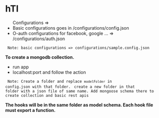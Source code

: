 # hTl

<ul>Configurations => 
  <li>Basic configurations goes in /configurations/config.json</li>
  <li>O-auth configurations for facebook, google ... => /configurations/auth.json</li>
</ul>
<code> Note: basic configurations => configurations/sample.config.json</code>

<strong>To create a mongodb collection.</strong>
<ul>
  <li> run app</li>
  <li> localhost:port and follow the action</li>
</ul>

<code> Note: Create a folder and replace `modelFolder` in config.json with that folder.</code>
<code> create a new folder in that folder with a json file of same name. Add mongoose schema there to create collection and basic rest apis</code>

<Strong> The hooks will be in the same folder as model schema. Each hook file must export a function.</Strong>
